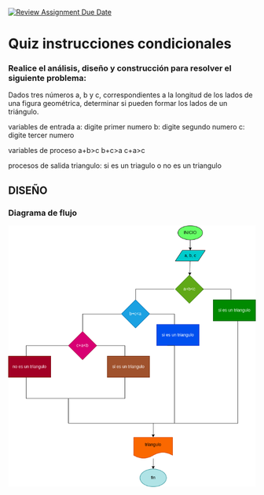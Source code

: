 [![Review Assignment Due Date](https://classroom.github.com/assets/deadline-readme-button-24ddc0f5d75046c5622901739e7c5dd533143b0c8e959d652212380cedb1ea36.svg)](https://classroom.github.com/a/d7s6gxoe)
# Quiz instrucciones condicionales

### Realice el análisis, diseño y construcción para resolver el siguiente problema:

Dados tres números a, b y c, correspondientes a la longitud de los lados de una figura geométrica, determinar si pueden formar los lados de un triángulo.

variables de entrada
a: digite primer numero
b: digite segundo numero
c: digite tercer numero

variables de proceso
a+b>c
b+c>a
c+a>c

procesos de salida
triangulo: si es un triagulo o no es un triangulo

## DISEÑO

### Diagrama de flujo
![Diagrama de flujo](diagrama.png "Diagrama de flujo")